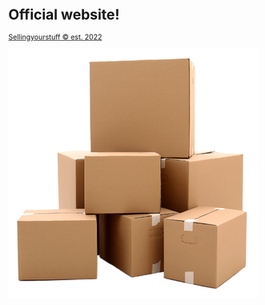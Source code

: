 <h1>Official website!</h1>

<a href="https://geraldschmichael.github.io/Sell-your-stuff/#we-copywrighted-this-name">Sellingyourstuff © est. 2022</a>

<img src="favicon.png" alt = "favicon" width="500" height="500">
